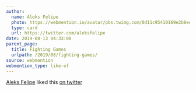 ```yaml
---
author:
  name: Aleks Felipe
  photo: https://webmention.io/avatar/pbs.twimg.com/0d11c95410169e2b8ee0c2a8716ae1703262cdefe7afa0494dc64a07680fc657.jpg
  type: card
  url: https://twitter.com/aleksfelipe
date: 2019-08-13 04:33:08
parent_page:
  title: Fighting Games
  urlpath: /2019/08/fighting-games/
source: webmention
webmention_type: like-of
---
```


[Aleks Felipe](https://twitter.com/aleksfelipe) liked this [on twitter](https://twitter.com/roytang/status/1158908212730630151#favorited-by-12953232)